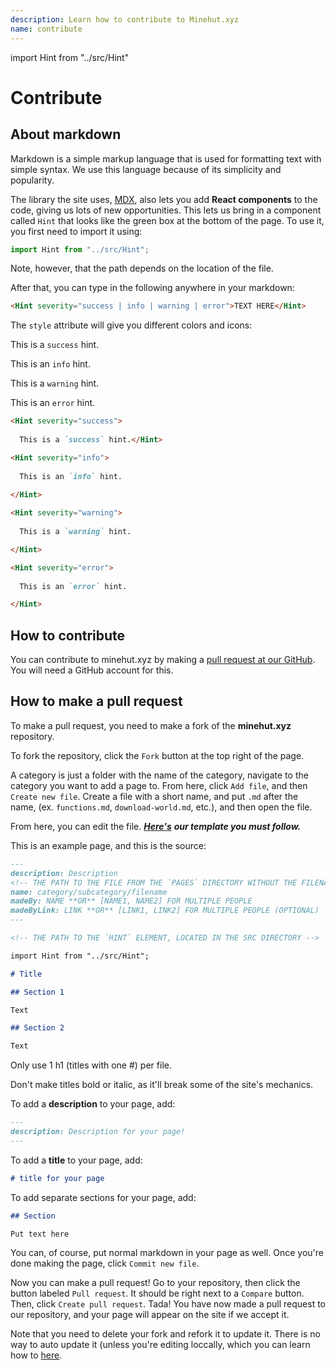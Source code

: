 ```yaml
---
description: Learn how to contribute to Minehut.xyz
name: contribute
---
```


import Hint from "../src/Hint"

# Contribute

## About markdown

Markdown is a simple markup language that is used for formatting text with simple syntax. We use this language because of its simplicity and popularity.

The library the site uses, [MDX](https://mdxjs.com), also lets you add **React components** to the code, giving us lots of new opportunities. This lets us bring in a component called `Hint` that looks like the green box at the bottom of the page. To use it, you first need to import it using:

```jsx
import Hint from "../src/Hint";
```

Note, however, that the path depends on the location of the file.

After that, you can type in the following anywhere in your markdown:

```md
<Hint severity="success | info | warning | error">TEXT HERE</Hint>
```

The `style` attribute will give you different colors and icons:

<Hint severity="success">
  
  This is a `success` hint.</Hint>

<Hint severity="info">
  
  This is an `info` hint.
  
</Hint>

<Hint severity="warning">
  
  This is a `warning` hint.

</Hint>

<Hint severity="error">
  
  This is an `error` hint.

</Hint>

```md
<Hint severity="success">
  
  This is a `success` hint.</Hint>

<Hint severity="info">
  
  This is an `info` hint.
  
</Hint>

<Hint severity="warning">
  
  This is a `warning` hint.

</Hint>

<Hint severity="error">
  
  This is an `error` hint.

</Hint>
```

## How to contribute

You can contribute to minehut.xyz by making a [pull request at our GitHub](https://github.com/TeamMH/minehut.xyz). You will need a GitHub account for this.

## How to make a pull request

To make a pull request, you need to make a fork of the **minehut.xyz** repository.

To fork the repository, click the `Fork` button at the top right of the page.

A category is just a folder with the name of the category, navigate to the category you want to add a page to. From here, click `Add file`, and then `Create new file`. Create a file with a short name, and put `.md` after the name, \(ex. `functions.md`, `download-world.md`, etc.\), and then open the file.

From here, you can edit the file. [_**Here's**_](https://raw.githubusercontent.com/TeamMH/minehut.xyz/main/TEMPLATE.md) _**our template you must follow.**_

This is an example page, and this is the source:

```md
---
description: Description
<!-- THE PATH TO THE FILE FROM THE `PAGES` DIRECTORY WITHOUT THE FILENAME AND FIRST SLASH -->
name: category/subcategory/filename
madeBy: NAME **OR** [NAME1, NAME2] FOR MULTIPLE PEOPLE
madeByLink: LINK **OR** [LINK1, LINK2] FOR MULTIPLE PEOPLE (OPTIONAL)
---

<!-- THE PATH TO THE `HINT` ELEMENT, LOCATED IN THE SRC DIRECTORY -->

import Hint from "../src/Hint";

# Title

## Section 1

Text

## Section 2

Text
```

<Hint severity="warning">Only use 1 <inlineCode>h1</inlineCode> (titles with one <inlineCode>#</inlineCode>) per file.</Hint>

<Hint severity="warning">Don't make titles bold or italic, as it'll break some of the site's mechanics.</Hint>

To add a **description** to your page, add:

```md
---
description: Description for your page!
---
```

To add a **title** to your page, add:

```md
# title for your page
```

To add separate sections for your page, add:

```md
## Section

Put text here
```

You can, of course, put normal markdown in your page as well. Once you're done making the page, click `Commit new file`.

Now you can make a pull request! Go to your repository, then click the button labeled `Pull request`. It should be right next to a `Compare` button. Then, click `Create pull request`. Tada! You have now made a pull request to our repository, and your page will appear on the site if we accept it.

Note that you need to delete your fork and refork it to update it. There is no way to auto update it \(unless you're editing loccally, which you can learn how to [here](https://docs.github.com/en/free-pro-team@latest/github/collaborating-with-issues-and-pull-requests/syncing-a-fork).
